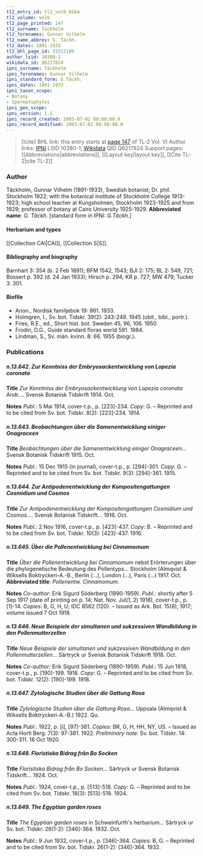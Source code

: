 ```yaml
---
tl2_entry_id: tl2_vol6_0164
tl2_volume: vol6
tl2_page_printed: 147
tl2_surname: Täckholm
tl2_forenames: Gunnar Vilhelm
tl2_name_abbrev: G. Täckh.
tl2_dates: 1891-1933
tl2_bhl_page_id: 33212189
author_lsid: 10380-1
wikidata_id: Q6217824
ipni_surname: Täckholm
ipni_forenames: Gunnar Vilhelm
ipni_standard_form: G.Täckh.
ipni_dates: 1891-1933
ipni_taxon_scope: 
- Botany
- Spermatophytes
ipni_geo_scope: 
ipni_version: 1.1
ipni_record_created: 2003-07-02 00:00:00.0
ipni_record_modified: 2003-07-02 00:00:00.0
---
```


> [!cite] BHL link: this entry starts at [page 147](https://www.biodiversitylibrary.org/page/33212189) of TL-2 Vol. VI
> Author links: [IPNI](https://www.ipni.org/a/10380-1) LSID 10380-1, [Wikidata](https://www.wikidata.org/wiki/Q6217824) QID Q6217824
> Support pages: [[Abbreviations|abbreviations]], [[Layout key|layout key]], [[Cite TL-2|cite TL-2]]

### Author

Täckholm, Gunnar Vilhelm (1891-1933), Swedish botanist; Dr. phil. Stockholm 1922; with the botanical institute of Stockholm College 1913-1923; high school teacher at Kungsholmen, Stockholm 1923-1925 and from 1929; professor of botany at Cairo University 1925-1929. 
**Abbreviated name**: *G. Täckh.* \[standard form in IPNI: *G.Täckh.*\]

#### Herbarium and types

[[Collection CAI|CAI]], [[Collection S|S]].

#### Bibliography and biography

Barnhart 3: 354 (b. 2 Feb 1891); BFM 1542, 1543; BJI 2: 175; BL 2: 549, 721; Bossert p. 392 (d. 24 Jan 1933); Hirsch p. 294; KR p. 727; MW 479; Tucker 3: 301.

#### Biofile

- Anon., Nordisk familjebok 19: 961. 1933.
- Holmgren, I., Sv. bot. Tidskr. 39(2): 243-249. 1945 (obit., bibl., portr.).
- Fries, R.E., ed., Short hist. bot. Sweden 45, 96, 106. 1950.
- Frodin, D.G., Guide standard floras world 591. 1984.
- Lindman, S., Sv. män. kvinn. 8: 66. 1955 (biogr.).

### Publications

##### n.13.642. Zur Kenntniss der Embryosackentwicklung von Lopezia coronata

**Title**
*Zur Kenntniss der Embryosackentwicklung von Lopezia coronata* Andr.... Svensk Botanisk Tidskrift 1914. Oct.

**Notes**
*Publ*.: 5 Mai 1914, cover-t.p., p. \[223\]-234. *Copy*: G. – Reprinted and to be cited from Sv. bot. Tidskr. 8(2): \[223\]-234. 1914.

##### n.13.643. Beobachtungen über die Samenentwicklung einiger Onagraceen

**Title**
*Beobachtungen über die Samenentwicklung einiger Onagraceen*... Svensk Botanisk Tidskrift 1915. Oct.

**Notes**
*Publ*.: 15 Dec 1915 (in journal), cover-t.p., p. \[294\]-301. *Copy*: G. – Reprinted and to be cited from Sv. bot. Tidskr. 9(3): \[294\]-361. 1915.

##### n.13.644. Zur Antipodenentwicklung der Kompositengattungen Cosmidium und Cosmos

**Title**
*Zur Antipodenentwicklung der Kompositengattungen Cosmidium und Cosmos*.... Svensk Botanisk Tidskrift... 1916. Oct.

**Notes**
*Publ*.: 2 Nov 1916, cover-t.p., p. \[423\]-437. *Copy*: B. – Reprinted and to be cited from Sv. bot. Tidskr. 10(3): \[423\]-437. 1916.

##### n.13.645. Über die Pollenentwicklung bei Cinnamomum

**Title**
*Über die Pollenentwicklung bei Cinnamomum* nebst Erörterungen über die phylogenetische Bedeutung des Pollentyps... Stockholm (Almqvist & Wiksells Boktryckeri-A.-B., Berlin (...), London (...), Paris (...) 1917. Oct.
**Abbreviated title**: *Pollenentw. Cinnamomum*.

**Notes**
*Co-author*: Erik Sigurd Söderberg (1890-1959).
*Publ*.: shortly after 5 Sep 1917 (date of printing on p. 14; Nat. Nov. Jul(1, 2) 1918), cover-t.p., p. \[1\]-14. *Copies*: B, G, H, U; IDC 8562 (120). – Issued as Ark. Bot. 15(8), 1917; volume issued 7 Oct 1918.

##### n.13.646. Neue Beispiele der simultanen und sukzessiven Wandbildung in den Pollenmutterzellen

**Title**
*Neue Beispiele der simultanen und sukzessiven Wandbildung in den Pollenmutterzellen*... Särtryck ur Svensk Botanisk Tidskrift 1918. Oct.

**Notes**
*Co-author*: Erik Sigurd Söderberg (1890-1959).
*Publ*.: 15 Jun 1918, cover-t.p., p. \[190\]-199. 1918. *Copy*: G. – Reprinted and to be cited from Sv. bot. Tidskr. 12(2): \[190\]-199. 1918.

##### n.13.647. Zytologische Studien über die Gattung Rosa

**Title**
*Zytologische Studien über die Gattung Rosa*... Uppsala (Almqvist & Wiksells Boktryckeri-A.-B.) 1922. Qu.

**Notes**
*Publ*.: 1922, p. \[i\], \[97\]-381. *Copies*: BR, G, H, HH, NY, US. – Issued as Acta Horti Berg. 7(3): 97-381. 1922.
*Preliminary note*: Sv. bot. Tidskr. 14: 300-311. 18 Oct 1920.

##### n.13.648. Floristiska Bidrag från Bo Socken

**Title**
*Floristiska Bidrag från Bo Socken*... Särtryck ur Svensk Botanisk Tidskrift... 1924. Oct.

**Notes**
*Publ*.: 1924, cover-t.p., p. \[513\]-518. *Copy*: G. – Reprinted and to be cited from Sv. bot. Tidskr. 18(3): \[513\]-518. 1924.

##### n.13.649. The Egyptian garden roses

**Title**
*The Egyptian garden roses* in Schweinfurth's herbarium... Särtryck ur Sv. bot. Tidskr. 26(1-2): \[346\]-364. 1932. Oct.

**Notes**
*Publ*.: 9 Jun 1932, cover-t.p., p. \[346\]-364. *Copies*: B, G. – Reprinted and to be cited from Sv. bot. Tidskr. 26(1-2): \[346\]-364. 1932.

